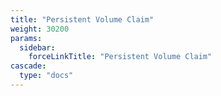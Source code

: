 ```yaml
---
title: "Persistent Volume Claim"
weight: 30200
params:
  sidebar:
    forceLinkTitle: "Persistent Volume Claim"
cascade:
  type: "docs"
---
```


